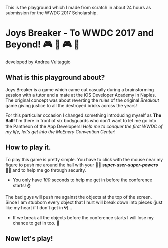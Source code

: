 This is the playground which I made from scratch in about 24 hours as submission for the WWDC 2017 Scholarship.

# Joys Breaker - To WWDC 2017 and Beyond! 🎮 👾 🎮 🤖
developed by Andrea Vultaggio
 
 ## What is this playground about?
 
Joys Breaker is a game which came out casually during a brainstorming session with a tutor and a mate at the iOS Developer Academy in Naples. The original concept was about reverting the rules of the original *Breakout* game giving justice to all the destroyed bricks across the years!
 
For this particular occasion I changed something introducing myself as **The Ball!** I'm there in front of six bodyguards who don't want to let me go into the Pantheon of the App Developers!
*Help me to conquer the first WWDC of my life, let's get into the McEnery Convention Center*!

## How to play it.
 
To play this game is pretty simple. You have to click with the mouse near my figure to push me around the hall  with your 💪🏻 ***super-user-super-powers*** 💪🏻 and to help me go through security.
 
- You only have *100* seconds to help me get in before the conference starts!  ⌚️
 
The bad guys will push me against the objects at the top of the screen. Since I am stubborn every object that I hurt will break down into pieces (just like my heart if I don't get in 💔)...
 
- If we break all the objects before the conference starts I will lose my chance to get in too.   👀
 
## Now let's play!
